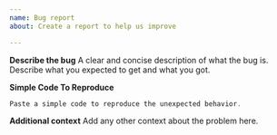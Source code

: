 ```yaml
---
name: Bug report
about: Create a report to help us improve

---
```


**Describe the bug**
A clear and concise description of what the bug is. Describe what you expected to get and what you got.

**Simple Code To Reproduce**
````go
Paste a simple code to reproduce the unexpected behavior.
````

**Additional context**
Add any other context about the problem here.
